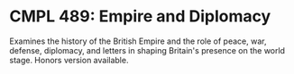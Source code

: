 # CMPL 489: Empire and Diplomacy

Examines the history of the British Empire and the role of peace, war, defense, diplomacy, and letters in shaping Britain's presence on the world stage. Honors version available.